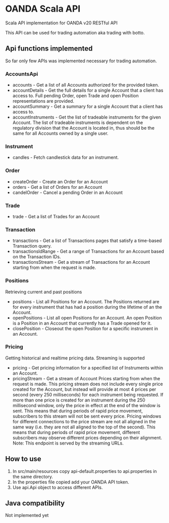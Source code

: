 # OANDA Scala API
Scala API implementation for OANDA v20 RESTful API

This API can be used for trading automation aka trading with botto.

## Api functions implemented
So far only few APIs was implemented necessary for trading automation.

### AccountsApi
* accounts - Get a list of all Accounts authorized for the provided token.
* accountDetails - Get the full details for a single Account that a client has access to. Full pending Order, open Trade and open Position representations are provided.
* accountSummary - Get a summary for a single Account that a client has access to.
* accountInstruments - Get the list of tradeable instruments for the given Account. The list of tradeable instruments is dependent on the regulatory division that the Account is located in, thus should be the same for all Accounts owned by a single user.
### Instrument
* candles - Fetch candlestick data for an instrument.
### Order
* createOrder - Create an Order for an Account
* orders - Get a list of Orders for an Account
* candelOrder - Cancel a pending Order in an Account
### Trade
* trade - Get a list of Trades for an Account
### Transaction
* transactions - Get a list of Transactions pages that satisfy a time-based Transaction query.
* transactionsIdRange - Get a range of Transactions for an Account based on the Transaction IDs.
* transactionsStream - Get a stream of Transactions for an Account starting from when the request is made.
### Positions
Retrieving current and past positions
* positions - List all Positions for an Account. The Positions returned are for every instrument that has had a position during the lifetime of an the Account.
* openPositions - List all open Positions for an Account. An open Position is a Position in an Account that currently has a Trade opened for it.
* closePosition - Closeout the open Position for a specific instrument in an Account.
### Pricing
Getting historical and realtime pricing data. Streaming is supported
* pricing - Get pricing information for a specified list of Instruments within an Account.
* pricingStream - Get a stream of Account Prices starting from when the request is made. This pricing stream does not include every single price created for the Account, but instead will provide at most 4 prices per second (every 250 milliseconds) for each instrument being requested. If more than one price is created for an instrument during the 250 millisecond window, only the price in effect at the end of the window is sent. This means that during periods of rapid price movement, subscribers to this stream will not be sent every price. Pricing windows for different connections to the price stream are not all aligned in the same way (i.e. they are not all aligned to the top of the second). This means that during periods of rapid price movement, different subscribers may observe different prices depending on their alignment. Note: This endpoint is served by the streaming URLs.

## How to use
1. In src/main/resources copy api-default.properties to api.properties in the same directory.
2. In the properties file copied add your OANDA API token.
3. Use api.Api object to access different APIs.

## Java compatibility
Not implemented yet
